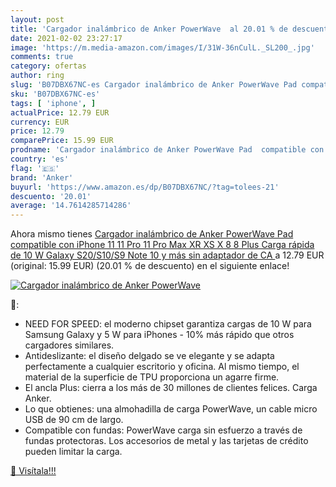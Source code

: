 ```yaml
---
layout: post
title: 'Cargador inalámbrico de Anker PowerWave  al 20.01 % de descuento'
date: 2021-02-02 23:27:17
image: 'https://m.media-amazon.com/images/I/31W-36nCulL._SL200_.jpg'
comments: true
category: ofertas
author: ring
slug: 'B07DBX67NC-es Cargador inalámbrico de Anker PowerWave Pad compatible con...'
sku: 'B07DBX67NC-es'
tags: [ 'iphone', ]
actualPrice: 12.79 EUR
currency: EUR
price: 12.79
comparePrice: 15.99 EUR
prodname: 'Cargador inalámbrico de Anker PowerWave Pad  compatible con iPhone 11  11 Pro  11 Pro Max  XR  XS  X  8  8 Plus  Carga rápida de 10 W Galaxy S20/S10/S9  Note 10 y más  sin adaptador de CA '
country: 'es'
flag: '🇪🇸'
brand: 'Anker'
buyurl: 'https://www.amazon.es/dp/B07DBX67NC/?tag=tolees-21'
descuento: '20.01'
average: '14.7614285714286'
---
```


Ahora mismo tienes [Cargador inalámbrico de Anker PowerWave Pad  compatible con iPhone 11  11 Pro  11 Pro Max  XR  XS  X  8  8 Plus  Carga rápida de 10 W Galaxy S20/S10/S9  Note 10 y más  sin adaptador de CA ](https://www.amazon.es/dp/B07DBX67NC/?tag=tolees-21) a 12.79 EUR (original: 15.99 EUR) (20.01 %  de descuento) en el siguiente enlace!

[![Cargador inalámbrico de Anker PowerWave ](https://m.media-amazon.com/images/I/31W-36nCulL._SL200_.jpg)](https://www.amazon.es/dp/B07DBX67NC/?tag=tolees-21)

🔎:

- NEED FOR SPEED: el moderno chipset garantiza cargas de 10 W para Samsung Galaxy y 5 W para iPhones - 10% más rápido que otros cargadores similares.
- Antideslizante: el diseño delgado se ve elegante y se adapta perfectamente a cualquier escritorio y oficina. Al mismo tiempo, el material de la superficie de TPU proporciona un agarre firme.
- El ancla Plus: cierra a los más de 30 millones de clientes felices. Carga Anker.
- Lo que obtienes: una almohadilla de carga PowerWave, un cable micro USB de 90 cm de largo.
- Compatible con fundas: PowerWave carga sin esfuerzo a través de fundas protectoras. Los accesorios de metal y las tarjetas de crédito pueden limitar la carga.

[🛒 Visítala!!!](https://www.amazon.es/dp/B07DBX67NC/?tag=tolees-21)
